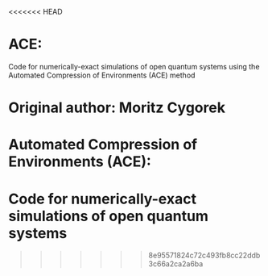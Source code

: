 <<<<<<< HEAD
# ACE: 
Code for numerically-exact simulations of open quantum systems
using the Automated Compression of Environments (ACE) method

Original author: Moritz Cygorek
=======
# Automated Compression of Environments (ACE):
# Code for numerically-exact simulations of open quantum systems
>>>>>>> 8e95571824c72c493fb8cc22ddb3c66a2ca2a6ba
